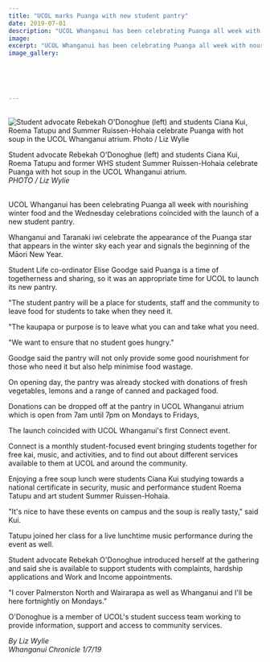 ```yaml
---
title: "UCOL marks Puanga with new student pantry"
date: 2019-07-01
description: "UCOL Whanganui has been celebrating Puanga all week with nourishing winter food & coincided with the launch of..."
image: 
excerpt: "UCOL Whanganui has been celebrating Puanga all week with nourishing winter food and the Wednesday celebrations coincided with the launch of a new student pantry."
image_gallery:
    
    
    
    
    
---
```


<p><br /><img src="https://www.nzherald.co.nz/resizer/hwyxE1WBcRKDuT5QE_4BDKlp1as=/620x349/smart/filters:quality(70)/arc-anglerfish-syd-prod-nzme.s3.amazonaws.com/public/ZW7SOS4L4JHEJOPORFP7KB35EU.jpg" alt="Student advocate Rebekah O'Donoghue (left) and students Ciana Kui, Roema Tatupu and Summer Ruissen-Hohaia celebrate Puanga with hot soup in the UCOL Whanganui atrium. Photo / Liz Wylie" /></p>
<p><span>Student advocate Rebekah O'Donoghue (left) and students Ciana Kui, Roema Tatupu and former WHS student Summer Ruissen-Hohaia celebrate Puanga with hot soup in the UCOL Whanganui atrium. <br /><em>PHOTO / Liz Wylie</em></span></p>
<p><br />UCOL Whanganui has been celebrating Puanga all week with nourishing winter food and the Wednesday celebrations coincided with the launch of a new student pantry.</p>
<p>Whanganui and Taranaki iwi celebrate the appearance of the Puanga star that appears in the winter sky each year and signals the beginning of the Māori New Year.</p>
<p>Student Life co-ordinator Elise Goodge said Puanga is a time of togetherness and sharing, so it was an appropriate time for UCOL to launch its new pantry.</p>
<p>"The student pantry will be a place for students, staff and the community to leave food for students to take when they need it.</p>
<p>"The kaupapa or purpose is to leave what you can and take what you need.</p>
<p>"We want to ensure that no student goes hungry."</p>
<p>Goodge said the pantry will not only provide some good nourishment for those who need it but also help minimise food wastage.</p>
<p>On opening day, the pantry was already stocked with donations of fresh vegetables, lemons and a range of canned and packaged food.</p>
<p>Donations can be dropped off at the pantry in UCOL Whanganui atrium which is open from 7am until 7pm on Mondays to Fridays,</p>
<p>The launch coincided with UCOL Whanganui's first Connect event.</p>
<p>Connect is a monthly student-focused event bringing students together for free kai, music, and activities, and to find out about different services available to them at UCOL and around the community.</p>
<p>Enjoying a free soup lunch were students Ciana Kui studying towards a national certificate in security, music and performance student Roema Tatupu and art student Summer Ruissen-Hohaia.</p>
<p>"It's nice to have these events on campus and the soup is really tasty," said Kui.</p>
<p>Tatupu joined her class for a live lunchtime music performance during the event as well.</p>
<p>Student advocate Rebekah O'Donoghue introduced herself at the gathering and said she is available to support students with complaints, hardship applications and Work and Income appointments.</p>
<p>"I cover Palmerston North and Wairarapa as well as Whanganui and I'll be here fortnightly on Mondays."</p>
<p>O'Donoghue is a member of UCOL's student success team working to provide information, support and access to community services.</p>
<p><em>By Liz Wylie</em><br /><em>Whanganui Chronicle 1/7/19</em></p>

